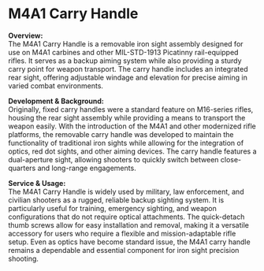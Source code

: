 # M4A1 Carry Handle

**Overview:**\
The M4A1 Carry Handle is a removable iron sight assembly designed for use on M4A1 carbines and other MIL-STD-1913 Picatinny rail-equipped rifles. It serves as a backup aiming system while also providing a sturdy carry point for weapon transport. The carry handle includes an integrated rear sight, offering adjustable windage and elevation for precise aiming in varied combat environments.

**Development & Background:**\
Originally, fixed carry handles were a standard feature on M16-series rifles, housing the rear sight assembly while providing a means to transport the weapon easily. With the introduction of the M4A1 and other modernized rifle platforms, the removable carry handle was developed to maintain the functionality of traditional iron sights while allowing for the integration of optics, red dot sights, and other aiming devices. The carry handle features a dual-aperture sight, allowing shooters to quickly switch between close-quarters and long-range engagements.

**Service & Usage:**\
The M4A1 Carry Handle is widely used by military, law enforcement, and civilian shooters as a rugged, reliable backup sighting system. It is particularly useful for training, emergency sighting, and weapon configurations that do not require optical attachments. The quick-detach thumb screws allow for easy installation and removal, making it a versatile accessory for users who require a flexible and mission-adaptable rifle setup. Even as optics have become standard issue, the M4A1 carry handle remains a dependable and essential component for iron sight precision shooting.
